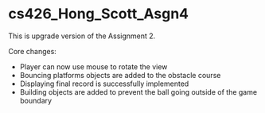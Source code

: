 # cs426_Hong_Scott_Asgn4

This is upgrade version of the Assignment 2.

Core changes:
- Player can now use mouse to rotate the view
- Bouncing platforms objects are added to the obstacle course
- Displaying final record is successfully implemented
- Building objects are added to prevent the ball going outside of the game boundary